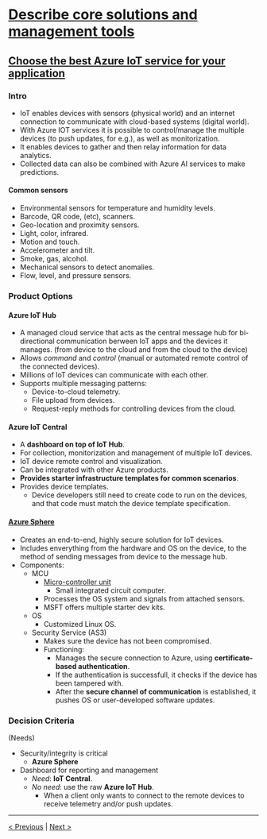 # [Describe core solutions and management tools](https://docs.microsoft.com/en-us/learn/paths/az-900-describe-core-solutions-management-tools-azure/)

## [Choose the best Azure IoT service for your application](https://docs.microsoft.com/en-us/learn/modules/iot-fundamentals/)

### Intro

- IoT enables devices with sensors (physical world) and an internet connection to communicate with cloud-based systems (digital world).
- With Azure IOT services it is possible to control/manage the multiple devices (to push updates, for e.g.), as well as monitorization.
- It enables devices to gather and then relay information for data analytics.
- Collected data can also be combined with Azure AI services to make predictions.

#### Common sensors

- Environmental sensors for temperature and humidity levels.
- Barcode, QR code, (etc), scanners.
- Geo-location and proximity sensors.
- Light, color, infrared.
- Motion and touch.
- Accelerometer and tilt.
- Smoke, gas, alcohol.
- Mechanical sensors to detect anomalies.
- Flow, level, and pressure sensors.

### Product Options

#### Azure IoT Hub

- A managed cloud service that acts as the central message hub for bi-directional communication berween IoT apps and the devices it manages.
  (from device to the cloud and from the cloud to the device)
- Allows *command* and *control* (manual or automated remote control of the connected devices).
- Millions of IoT devices can communicate with each other.
- Supports multiple messaging patterns:
    - Device-to-cloud telemetry.
    - File upload from devices.
    - Request-reply methods for controlling devices from the cloud.

#### Azure IoT Central

- A **dashboard on top of IoT Hub**.
- For collection, monitorization and management of multiple IoT devices.
- IoT device remote control and visualization.
- Can be integrated with other Azure products.
- **Provides starter infrastructure templates for common scenarios**.
- Provides device templates.
    - Device developers still need to create code to run on the devices, and that code must match the device template specification.

#### [Azure Sphere](https://azure.microsoft.com/en-us/services/azure-sphere/)

- Creates an end-to-end, highly secure solution for IoT devices.
- Includes enverything from the hardware and OS on the device, to the method of sending messages from device to the message hub.
- Components:
    - MCU
        - [Micro-controller unit](https://en.wikipedia.org/wiki/Microcontroller/)
            - Small integrated circuit computer.
        - Processes the OS system and signals from attached sensors.
        - MSFT offers multiple starter dev kits.
    - OS
        - Customized Linux OS.
    - Security Service (AS3)
        - Makes sure the device has not been compromised.
        - Functioning:
            - Manages the secure connection to Azure, using **certificate-based authentication**.
            - If the authentication is successfull, it checks if the device has been tampered with.
            - After the **secure channel of communication** is established, it pushes OS or user-developed software updates.

### Decision Criteria

(Needs)

- Security/integrity is critical
    - **Azure Sphere**
- Dashboard for reporting and management
    - *Need*: **IoT Central**.
    - *No need*: use the raw **Azure IoT Hub**.
        - When a client only wants to connect to the remote devices to receive telemetry and/or push updates.

---

[< Previous](2.7_describe-core-azure-services_databases.md) | [Next >](3.2_describe-core-solutions-and-management-tools_AI-services.md)
